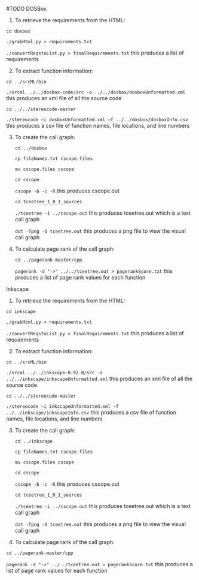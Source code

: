 #TODO
DOSBox


1.	To retrieve the requirements from the HTML:


  `cd dosbox`
  
  
  `./grabHtml.py > requirements.txt`
  
  
  `./convertReqstoList.py > finalRequirements.txt` this produces a list of requirements  


2.	To extract function information:


  `cd ../srcML/bin`
  
  
  `./srcml ../../dosbox-code/src -o ../../dosbox/dosboxUnformatted.xml` this produces an xml file of all the source code


  `cd ../../stereocode-master`
  
  
  `./stereocode –i dosboxUnformatted.xml –f ../../dosbox/dosboxInfo.csv` this produces a csv file of function names, file locations, and line numbers


3. To create the call graph:

   `cd ../dosbox`
   
   
   `cp fileNames.txt cscope.files`
   
   
   `mv cscope.files cscope`
   
   
   `cd cscope`
   
   
   `cscope -b -c -R` this produces cscope.out
   
   
   `cd tceetree_1_0_1_sources`
   
   
   `./tceetree -i ../cscope.out` this produces tceetree.out which is a text call graph
   
   
   `dot -Tpng -O tceetree.out` this produces a png file to view the visual call graph
   
   
4. To calculate page rank of the call graph:
   
   
   `cd ../pagerank-master/cpp`
   
 
   `pagerank -d "->" ../../tceetree.out > pagerankScore.txt` this produces a list of page rank values for each function 





Inkscape


1.	To retrieve the requirements from the HTML:


  `cd inkscape`
  
  
  `./grabHtml.py > requirements.txt`
  
  
  `./convertReqstoList.py > finalRequirements.txt` this produces a list of requirements


2.	To extract function information:

  `cd ../srcML/bin`
  
  
  `./srcml ../../inkscape-0.92.0/src -o ../../inkscape/inkscapeUnformatted.xml` this produces an xml file of all the source code


  `cd ../../stereocode-master`
  
  
  `./stereocode –i inkscapeUnformatted.xml –f ../../inkscape/inkscapeInfo.csv` this produces a csv file of function names, file locations, and line numbers


3. To create the call graph:

   `cd ../inkscape`
   
   
   `cp fileNames.txt cscope.files`
   
   
   `mv cscope.files cscope`
   
   
   `cd cscope`
   
   
   `cscope -b -c -R` this produces cscope.out
   
   
   `cd tceetree_1_0_1_sources`
   
   
   `./tceetree -i ../cscope.out` this produces tceetree.out which is a text call graph
   
   
   `dot -Tpng -O tceetree.out` this produces a png file to view the visual call graph
   
   
4. To calculate page rank of the call graph: 
 
 
 `cd ../pagerank-master/cpp`
   
   
 `pagerank -d "->" ../../tceetree.out > pagerankScore.txt` this produces a list of page rank values for each function 
